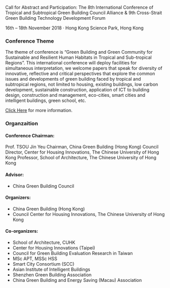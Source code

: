 Call for Abstract and Participation: The 8th International Conference of Tropical and Subtropical Green Building Council Alliance & 9th Cross-Strait Green Building Technology Development Forum

16th – 18th November 2018 · Hong Kong Science Park, Hong Kong

### Conference Theme 

The theme of conference is “Green Building and Green Community for Sustainable and Resilient Human Habitats in Tropical and Sub-tropical Regions”. This international conference will deploy facilities for simultaneous interpretation, we welcome papers that speak for diversity of innovative, reflective and critical perspectives that explore the common issues and developments of green building faced by tropical and subtropical regions, not limited to housing, existing buildings, low carbon development, sustainable construction, application of ICT to building design, construction and management, eco-cities, smart cities and intelligent buildings, green school, etc.

[Click Here](http://www.cgbchk-star.org/index.php/eng/news-event/announcement/1112-call-for-papers-november-2018) for more information.

### Organzaition

#### Conference Chairman:

Prof. TSOU Jin Yeu
Chairman, China Green Building (Hong Kong) Council
Director, Center for Housing Innovations, The Chinese University of Hong Kong
Professor, School of Architecture, The Chinese University of Hong Kong

#### Advisor:
* China Green Building Council

#### Organizers:
* China Green Building (Hong Kong)
* Council Center for Housing Innovations, The Chinese University of Hong Kong

#### Co-organizers:
* School of Architecture, CUHK
* Center for Housing Innovations (Taipei)
* Council for Green Building Evaluation Research in Taiwan
* MSc APT, MSSc HSS
* Smart City Consortium (SCC)
* Asian Institute of Intelligent Buildings
* Shenzhen Green Building Association
* China Green Building and Energy Saving (Macau) Association
